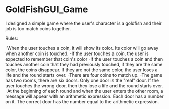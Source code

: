 # GoldFishGUI_Game
I designed a simple game where the user's character is a goldfish and their job is too match coins together. 

Rules:

-When the user touches a coin, it will show its color. Its color will go away when another coin is touched.
-If the user touches a coin, the user is expected to remember that coin's color
-If the user touches a coin and then touches another coin that they had previously touched, if they are the same color, the coins disappear. If they are not the same color, the user loses a life and the round starts over. 
-There are four coins to match up.
-The game has two rooms, there are six doors. Only one door is the "real" door. If the user touches the wrong door, then they lose a life and the round starts over.
-At the beginning of each round and when the user enters the other room, a message will appear with an arithmetic expression. Each door has a number on it. The correct door has the number equal to the arithmetic expression.

